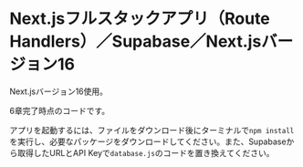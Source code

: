 # Next.jsフルスタックアプリ（Route Handlers）／Supabase／Next.jsバージョン16

Next.jsバージョン16使用。

6章完了時点のコードです。

アプリを起動するには、ファイルをダウンロード後にターミナルで`npm install`を実行し、必要なパッケージをダウンロードしてください。また、Supabaseから取得したURLとAPI Keyで`database.js`のコードを置き換えてください。